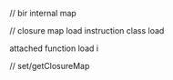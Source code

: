

// bir
internal map

// 
closure map load instruction
class load


attached function load 
i 


// 
set/getClosureMap